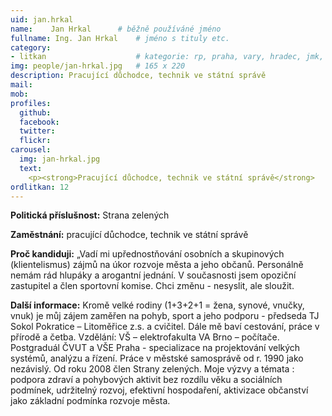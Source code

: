 ```yaml
---
uid: jan.hrkal
name:    Jan Hrkal  	# běžně používáné jméno
fullname: Ing. Jan Hrkal  	# jméno s tituly etc.
category:
- litkan                 	# kategorie: rp, praha, vary, hradec, jmk, senat
img: people/jan-hrkal.jpg   # 165 x 220
description: Pracující důchodce, technik ve státní správě
mail:
mob:
profiles:
  github:
  facebook:
  twitter: 
  flickr:
carousel:
  img: jan-hrkal.jpg
  text:
    <p><strong>Pracující důchodce, technik ve státní správě</strong>
ordlitkan: 12
---
```


**Politická příslušnost:** Strana zelených

**Zaměstnání:** pracující důchodce, technik ve státní správě
 
**Proč kandiduji:** „Vadí mi upřednostňování osobních a skupinových (klientelismus) zájmů na úkor rozvoje města a jeho občanů. Personálně nemám rád hlupáky a arogantní jednání. V současnosti jsem opoziční zastupitel a člen sportovní komise.  Chci změnu - nesyslit, ale sloužit.
 
**Další informace:** Kromě velké rodiny (1+3+2+1 = žena, synové, vnučky, vnuk) je můj zájem zaměřen na pohyb, sport a jeho podporu  - předseda TJ Sokol Pokratice – Litoměřice z.s. a cvičitel. Dále mě baví cestování, práce v přírodě a četba.
Vzdělání: VŠ – elektrofakulta VA Brno – počítače. Postgraduál ČVUT a VŠE Praha - specializace na projektování velkých systémů, analýzu a řízení. Práce v městské samosprávě od r. 1990 jako nezávislý. Od roku 2008 člen Strany zelených.
Moje výzvy a témata :  podpora zdraví a pohybových aktivit  bez rozdílu věku a sociálních podmínek, udržitelný rozvoj, efektivní hospodaření, aktivizace občanství jako základní podmínka rozvoje města.


